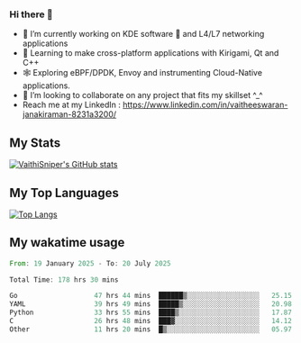 ### Hi there 👋

- 🔭 I’m currently working on KDE software 💓 and L4/L7 networking applications 
- 📖 Learning to make cross-platform applications with Kirigami, Qt and C++
- 🕸️ Exploring eBPF/DPDK, Envoy and instrumenting Cloud-Native applications. 
- 👯 I’m looking to collaborate on any project that fits my skillset ^_^
- Reach me at my LinkedIn : https://www.linkedin.com/in/vaitheeswaran-janakiraman-8231a3200/

## My Stats
[![VaithiSniper's GitHub stats](https://github-readme-stats.vercel.app/api?username=VaithiSniper&hide=stars&theme=radical)](https://github.com/anuraghazra/github-readme-stats)

## My Top Languages

[![Top Langs](https://github-readme-stats.vercel.app/api/top-langs/?username=VaithiSniper&layout=compact)](https://github.com/anuraghazra/github-readme-stats)

## My wakatime usage

<!--START_SECTION:waka-->

```rust
From: 19 January 2025 - To: 20 July 2025

Total Time: 178 hrs 30 mins

Go                   47 hrs 44 mins  ██████▒░░░░░░░░░░░░░░░░░░   25.15 %
YAML                 39 hrs 49 mins  █████▒░░░░░░░░░░░░░░░░░░░   20.98 %
Python               33 hrs 55 mins  ████▒░░░░░░░░░░░░░░░░░░░░   17.87 %
C                    26 hrs 48 mins  ███▓░░░░░░░░░░░░░░░░░░░░░   14.12 %
Other                11 hrs 20 mins  █▒░░░░░░░░░░░░░░░░░░░░░░░   05.97 %
```

<!--END_SECTION:waka-->
